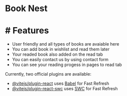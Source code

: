 # Book Nest

# # Features

- User friendly and all types of books are avaiable here
- You can add book in wishlist and read them later
- Your readed book also added on the read tab
- You can easily contact us by using contact form
- You can see your reading progess in pages to read tab

Currently, two official plugins are available:
- [@vitejs/plugin-react](https://github.com/vitejs/vite-plugin-react/blob/main/packages/plugin-react/README.md) uses [Babel](https://babeljs.io/) for Fast Refresh
- [@vitejs/plugin-react-swc](https://github.com/vitejs/vite-plugin-react-swc) uses [SWC](https://swc.rs/) for Fast Refresh
